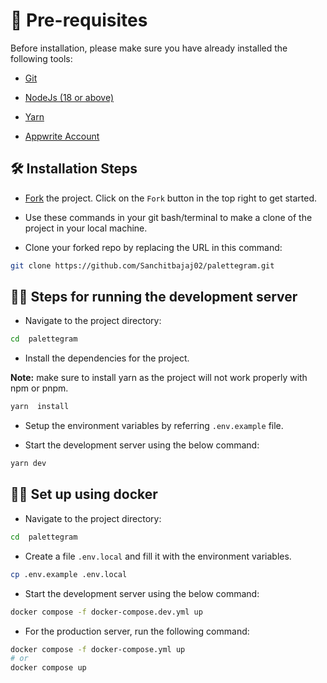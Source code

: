 # 🤏 Pre-requisites

Before installation, please make sure you have already installed the following tools:

- [Git](https://git-scm.com/downloads)

- [NodeJs (18 or above)](https://nodejs.org/en/download/)

- [Yarn](https://yarnpkg.com/)

- [Appwrite Account](appwrite.md)

## 🛠️ Installation Steps

- [Fork](https://github.com/Sanchitbajaj02/palettegram/fork) the project. Click on the `Fork` button in the top right to get started.

- Use these commands in your git bash/terminal to make a clone of the project in your local machine.

- Clone your forked repo by replacing the URL in this command: 

```bash
git clone https://github.com/Sanchitbajaj02/palettegram.git
```

## 🏃‍♂️ Steps for running the development server

- Navigate to the project directory:

```bash
cd  palettegram
```

- Install the dependencies for the project.

**Note:** make sure to install yarn as the project will not work properly with npm or pnpm. 

```bash
yarn  install
```

- Setup the environment variables by referring `.env.example` file.

- Start the development server using the below command:

```bash
yarn dev
```

## 🏃‍♂️ Set up using docker 

- Navigate to the project directory:

```bash
cd  palettegram
```

- Create a file `.env.local` and fill it with the environment variables.

```bash
cp .env.example .env.local
```

- Start the development server using the below command:

```bash
docker compose -f docker-compose.dev.yml up
```

- For the production server, run the following command:

```bash
docker compose -f docker-compose.yml up
# or
docker compose up
```